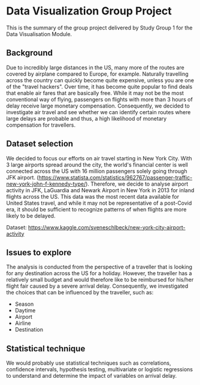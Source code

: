 # Data Visualization Group Project
This is the summary of the group project delivered by Study Group 1 for the Data Visualisation Module.

## Background
Due to incredibly large distances in the US, many more of the routes are covered by airplane compared to Europe, for example. Naturally travelling across the country can quickly become quite expensive, unless you are one of the "travel hackers". 
Over time, it has become quite popular to find deals that enable air fares that are basically free. 
While it may not be the most conventional way of flying, passengers on flights with more than 3 hours of delay receive large monetary compensation. Consequently, we decided to investigate air travel and see whether we can identify certain routes where large delays are probable and thus, a high likelihood of monetary compensation for travellers. 

## Dataset selection
We decided to focus our efforts on air travel starting in New York City. With 3 large airports spread around the city, the world's financial center is well connected across the US with 16 million passengers solely going through JFK airport. (<https://www.statista.com/statistics/962767/passenger-traffic-new-york-john-f-kennedy-type/>).
Therefore, we decide to analyse airport activity in JFK, LaGuardia and Newark Airport in New York in 2013 for inland flights across the US. This data was the most recent data available for United States travel, and while it may not be representative of a post-Covid era, it should be sufficient to recognize patterns of when flights are more likely to be delayed.

Dataset: <https://www.kaggle.com/sveneschlbeck/new-york-city-airport-activity> 


## Issues to explore
The analysis is conducted from the perspective of a traveller that is looking for any destination across the US for a holiday. However, the traveller has a relatively small budget and would therefore like to be reimbursed for his/her flight fair caused by a severe arrival delay. Consequently, we investigated the choices that can be influenced by the traveller, such as:
- Season
- Daytime
- Airport
- Airline
- Destination

## Statistical technique
We would probably use statistical techniques such as correlations, confidence intervals, hypothesis testing, multivariate or logistic regressions to understand and determine the impact of variables on arrival delay.
